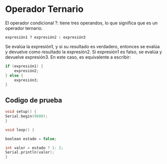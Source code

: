 # Operador Ternario
El operador condicional ?: tiene tres operandos, lo que significa que es un operador ternario.

```expresión1 ? expresión2 : expresión3```

Se evalúa la expresión1, y si su resultado es verdadero, entonces se evalúa y devuelve como resultado la expresión2. Si expresión1 es falso, se evalúa y devuelve expresión3. En este caso, es equivalente a escribir:

```c++
if (expresión1) {
    expresión2;
} else {
    expresión3;
}
```

## Codigo de prueba
```c++
void setup() {
Serial.begin(9600);
}

void loop() {

boolean estado = false;

int valor = estado ? 1: 2;
Serial.println(valor);
}

```
